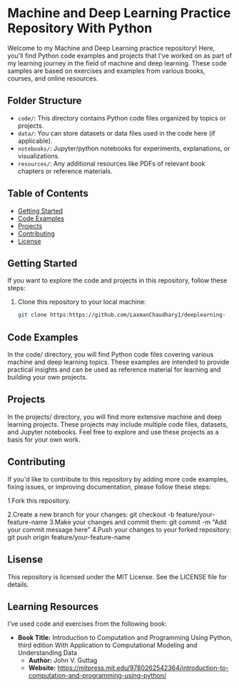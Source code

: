 # Machine and Deep Learning Practice Repository With Python 

Welcome to my Machine and Deep Learning practice repository! Here, you'll find Python code examples and projects that I've worked on as part of my learning journey in the field of machine and deep learning. These code samples are based on exercises and examples from various books, courses, and online resources.

## Folder Structure

- `code/`: This directory contains Python code files organized by topics or projects.
- `data/`: You can store datasets or data files used in the code here (if applicable).
- `notebooks/`: Jupyter/python notebooks for experiments, explanations, or visualizations.
- `resources/`: Any additional resources like PDFs of relevant book chapters or reference materials.

## Table of Contents

- [Getting Started](#getting-started)
- [Code Examples](#code-examples)
- [Projects](#projects)
- [Contributing](#contributing)
- [License](#license)

## Getting Started

If you want to explore the code and projects in this repository, follow these steps:

1. Clone this repository to your local machine:
   ```bash
   git clone https:https://github.com/LaxmanChaudhary1/deeplearning-

## Code Examples
In the code/ directory, you will find Python code files covering various machine and deep learning topics. These examples are intended to provide practical insights and can be used as reference material for learning and building your own projects.

## Projects 
In the projects/ directory, you will find more extensive machine and deep learning projects. These projects may include multiple code files, datasets, and Jupyter notebooks. Feel free to explore and use these projects as a basis for your own work.

## Contributing 
If you'd like to contribute to this repository by adding more code examples, fixing issues, or improving documentation, please follow these steps:

1.Fork this repository.

2.Create a new branch for your changes:
   git checkout -b feature/your-feature-name
3.Make your changes and commit them:
   git commit -m "Add your commit message here"
4.Push your changes to your forked repository:
   git push origin feature/your-feature-name
   
## Lisense
This repository is licensed under the MIT License. See the LICENSE file for details.

## Learning Resources

I've used code and exercises from the following book:

- **Book Title:** 
Introduction to Computation and Programming Using Python, third edition
With Application to Computational Modeling and Understanding Data  
  - **Author:** John V. Guttag  
  - **Website:** https://mitpress.mit.edu/9780262542364/introduction-to-computation-and-programming-using-python/  
